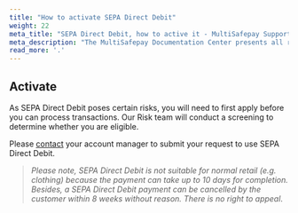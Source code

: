 ```yaml
---
title: "How to activate SEPA Direct Debit"
weight: 22
meta_title: "SEPA Direct Debit, how to active it - MultiSafepay Support"
meta_description: "The MultiSafepay Documentation Center presents all relevant information about our Plugins and API. You can also find support pages for Payment Methods, Tools and General Questions as well as the contact details of our Support and Integration Teams."
read_more: '.'
---
```

## Activate
As SEPA Direct Debit poses certain risks, you will need to first apply before you can process transactions. Our Risk team will conduct a screening to determine whether you are eligible. 

Please [contact](<mailto:sales@multisafepay.com>) your account manager to submit your request to use SEPA Direct Debit.

>_Please note, SEPA Direct Debit is not suitable for normal retail (e.g. clothing) because the payment can take up to 10 days for completion. Besides, a SEPA Direct Debit payment can be cancelled by the customer within 8 weeks without reason. There is no right to appeal_.
